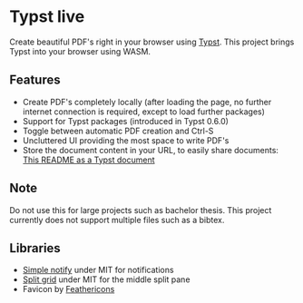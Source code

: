 # Typst live
Create beautiful PDF's right in your browser using [Typst](https://typst.app). This project brings Typst into your browser using WASM.

## Features
- Create PDF's completely locally (after loading the page, no further internet connection is required, except to load further packages)
- Support for Typst packages (introduced in Typst 0.6.0)
- Toggle between automatic PDF creation and Ctrl-S
- Uncluttered UI providing the most space to write PDF's
- Store the document content in your URL, to easily share documents: [This README as a Typst document](https://typo.man.cy/?text=eNp9Uz1vGzEM3e9XEMlQB_BHpg4BPBQJDARIiqK20aHwoNPx7tjIkkpRdvzvS53tpDWKTBIl8fHx8ek69WEPjvzLHWTfIOsWqzmsDjGJnu-wumc0glCjyUJtdvDtYfEpAVPXC5CHQ8gMNYd9QoacyHdwXQBHV71ITHezmRSwqYnx6ubnALyZwqqnBJHDL7Si2ZqVTkXJS_gf6I8vy-dpVc3nsFBCmTFVEziRO1KyYRsdCroDuGCN03VkWlEEF0xTMKRHiKbDMfgAbWaNuRRE9iia773SoeBByTH-zsTYjAFfLUYBpVVw3vKisS-KlW6UxzLHGFigDXxq43wLI8Xn0GSLTZHreHs7_Ty9LYmr0HWuqCt7RA-qcdgaIVtaAlu6K3SMb-Be2E2WmrL21mVRzgq4fiwi7uitu21Q9KTFsfDdM53VKSQlMA6vmmDzFv3QspT1PMf196dxSUSTSOVLveH312lQ_2sQrB6CKig6mYKnYpW-neEOzzNNkLLtwSSoje3R6b0WTpQuRm8zs0JrrSaoWAU0nbTcZiekA4WWHL7jGaipFnxVLxQ6T1SzYRrccOG7jqTP9VRtMUtUrDFReGoP_0ZqyuUQwzHeHD8CPD-uhraGU7LDID4u4o30xlvTk3OzFB3JrICXDXRMzSXyMC9qGi09vFbP6OebwMLsSAcD9eGDYq1aQ11YHqZzoNUWfx1vqj9_jV6e)

## Note
Do not use this for large projects such as bachelor thesis. This project currently does not support multiple files such as a bibtex.


## Libraries
- [Simple notify](https://github.com/simple-notify/simple-notify) under MIT for notifications
- [Split grid](https://github.com/nathancahill/split/) under MIT for the middle split pane
- Favicon by [Feathericons](https://github.com/feathericons/feather)

